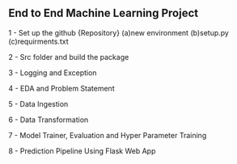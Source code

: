## End to End Machine Learning Project

1 - Set up the github {Repository}
(a)new environment
(b)setup.py
(c)requirments.txt

2 - Src folder and build the package

3 - Logging and Exception

4 - EDA and Problem Statement

5 - Data Ingestion

6 - Data Transformation

7 - Model Trainer, Evaluation and Hyper Parameter Training

8 - Prediction Pipeline Using Flask Web App
